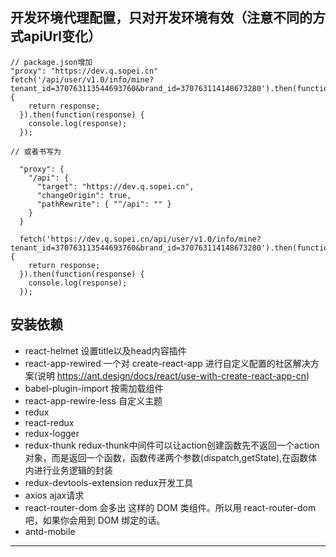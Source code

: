 ## 开发环境代理配置，只对开发环境有效（注意不同的方式apiUrl变化）
```
// package.json增加
"proxy": "https://dev.q.sopei.cn"
fetch('/api/user/v1.0/info/mine?tenant_id=370763113544693760&brand_id=370763114148673280').then(function(response) {
    return response;
  }).then(function(response) {
    console.log(response);
  });
```
```
// 或者书写为

  "proxy": {
    "/api": {
      "target": "https://dev.q.sopei.cn",
      "changeOrigin": true,
      "pathRewrite": { "^/api": "" }
    }
  }

  fetch('https://dev.q.sopei.cn/api/user/v1.0/info/mine?tenant_id=370763113544693760&brand_id=370763114148673280').then(function(response) {
    return response;
  }).then(function(response) {
    console.log(response);
  });
```

## 安装依赖
- react-helmet 设置title以及head内容插件
- react-app-rewired 一个对 create-react-app 进行自定义配置的社区解决方案(说明 https://ant.design/docs/react/use-with-create-react-app-cn)
- babel-plugin-import 按需加载组件
- react-app-rewire-less 自定义主题
- redux
- react-redux
- redux-logger
- redux-thunk  redux-thunk中间件可以让action创建函数先不返回一个action对象，而是返回一个函数，函数传递两个参数(dispatch,getState),在函数体内进行业务逻辑的封装
- redux-devtools-extension redux开发工具
- axios ajax请求
- react-router-dom  会多出<Link> <BrowserRouter> 这样的 DOM 类组件。所以用 react-router-dom 吧，如果你会用到 DOM 绑定的话。
- antd-mobile

**************************************************************************************************************************************************

